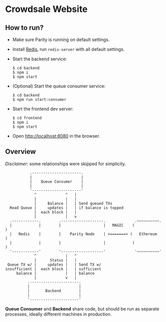 # Crowdsale Website

## How to run?

- Make sure Parity is running on default settings.

- Install [Redis](https://redis.io), run `redis-server` with all default settings.

- Start the backend service:
    ```
    $ cd backend
    $ npm i
    $ npm start
    ```

- (Optional) Start the queue consumer service:
    ```
    $ cd backend
    $ npm run start:consumer
    ```

- Start the frontend dev server:
    ```
    $ cd frontend
    $ npm i
    $ npm start
    ```

- Open [http://localhost:8080](http://localhost:8080) in the browser.

## Overview

*Disclaimer:* some relationships were skipped for simplicity.

```
           .----------------------.
           |                      |
           |    Queue Consumer    |
           |                      |
           '----------------------'
             ^             ^   |
             |             |   |
             |     Balance |   | Send queued TXs
  Read Queue |     updates |   | if balance is topped
             |  each block |   |
             |             |   v
  .------------.        .-------------------.             .~~~~~~~~~~.
  |            |        |                   |   MAGIC    (            )
  |   Redis    |        |    Parity Node    | <=======> (   Ethereum   )
  |            |        |                   |            (            )
  '------------'        '-------------------'             '~~~~~~~~~~'
             ^             |   ^
             |      Status |   |
 Queue TX w/ |     updates |   | Send TX w/
insufficient |  each block |   | sufficient
     balance |             |   | balance
             |             v   |
          .----------------------.
          |                      |
          |       Backend        |
          |                      |
          '----------------------'

```

**Queue Consumer** and **Backend** share code, but should be run as separate
processes, ideally different machines in production.

